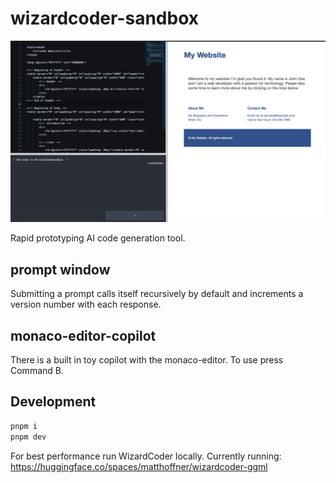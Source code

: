 # wizardcoder-sandbox

![](./demo.png)

Rapid prototyping AI code generation tool.

## prompt window

Submitting a prompt calls itself recursively by default and increments a version number with each response.

## monaco-editor-copilot

There is a built in toy copilot with the monaco-editor. To use press Command B.

## Development

```bash
pnpm i
pnpm dev
```

For best performance run WizardCoder locally. Currently running: https://huggingface.co/spaces/matthoffner/wizardcoder-ggml
